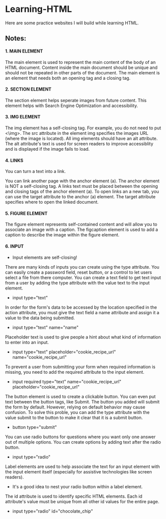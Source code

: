 # Learning-HTML
Here are some practice websites I will build while learning HTML.

## Notes: 

#### 1. MAIN ELEMENT
The main element is used to represent the main content of the body of an HTML document. Content inside the main document should be unique and should not be repeated in other parts of the document.
The main element is an element that needs both an opening tag and a closing tag.

#### 2. SECTION ELEMENT
The section element helps seperate images from future content. This element helps with Search Engine Optimization and accessibility. 

#### 3. IMG ELEMENT
The img element has a self-closing tag. For example, you do not need to put <\img>.
The src attribute in the element img specifies the images URL (where the image is located). 
All img elements should have an alt attribute. The alt attribute's text is used for screen readers to improve accessiblity and is displayed if the image fails to load.

#### 4. LINKS
You can turn a text into a link.

You can link another page with the anchor element (a). The anchor element is NOT a self-closing tag.
A links text must be placed between the opening and closing tags of the anchor element (a).
To open links an a new tab, you can use the target attribute to the anchor (a) element. The target attribute specifies where to open the linked document. 

#### 5. FIGURE ELEMENT
The figure element represents self-contained content and will allow you to associate an image with a caption.
The figcaption element is used to add a caption to describe the image within the figure element.

#### 6. INPUT  
- Input elements are self-closing!

There are many kinds of inputs you can create using the type attribute. 
You can easily create a password field, reset button, or a control to let users select a file from there computer.
You can create a text field to get text input from a user by adding the type attribute with the value text to the input element.
- input type="text"

In order for the form's data to be accessed by the location specified in the action attribute, you must give the text field a name attribute and assign it a value to the data being submitted.
- input type="text" name="name"

Placeholder text is used to give people a hint about what kind of information to enter into an input. 
- input type="text" placeholder="cookie_recipe_url" name="cookie_recipe_url"

To prevent a user from submitting your form when required information is missing, you need to add the required attribute to the input element.
- input required type="text" name="cookie_recipe_url" placeholder="cookie_recipe_url"

The button element is used to create a clickable button. You can even put text between the button tags, like Submit.
The button you added will submit the form by default. However, relying on default behavior may cause confusion. 
To solve this proble, you can add the type attribute with the value submit to the button to make it clear that it is a submit button.
- button type="submit"

You can use radio buttons for questions where you want only one answer out of multiple options. You can create options by adding text after the radio button. 
- input type="radio"

Label elements are used to help associate the text for an input element with the input element itself (especially for assistive technologies like screen readers).
- It's a good idea to nest your radio button within a label element.

The id attribute is used to identify specific HTML elements. Each id attribute's value must be unique from all other id values for the entire page.
- input type="radio" id="chocolate_chip"
